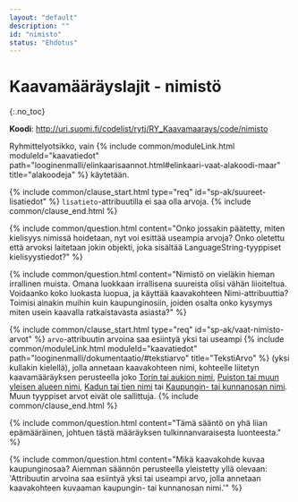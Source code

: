 ```yaml
---
layout: "default"
description: ""
id: "nimisto"
status: "Ehdotus"
---
```

# Kaavamääräyslajit - nimistö
{:.no_toc}

**Koodi**: <http://uri.suomi.fi/codelist/rytj/RY_Kaavamaarays/code/nimisto>

Ryhmittelyotsikko, vain {% include common/moduleLink.html moduleId="kaavatiedot" path="looginenmalli/elinkaarisaannot.html#elinkaari-vaat-alakoodi-maar" title="alakoodeja" %} käytetään.

{% include common/clause_start.html type="req" id="sp-ak/suureet-lisatiedot" %}
```lisatieto```-attribuutilla ei saa olla arvoja.
{% include common/clause_end.html %}

{% include common/question.html content="Onko jossakin päätetty, miten kielisyys nimissä hoidetaan, nyt voi esittää useampia arvoja? Onko oletettu että arvoksi laitetaan jokin objekti, joka sisältää LanguageString-tyyppiset kielisyystiedot?" %}

{% include common/question.html content="Nimistö on vieläkin hieman irrallinen muista. Omana luokkaan irrallisena suureista olisi vähän liioiteltua. Voidaanko koko luokasta luopua, ja käyttää kaavakohteen Nimi-attribuuttia? Toimisi ainakin muihin kuin kaupunginosiin, joiden osalta onko kysymys miten usein kaavalla ratkaistavasta asiasta?" %}

{% include common/clause_start.html type="req" id="sp-ak/vaat-nimisto-arvot" %}
```arvo```-attribuutin arvoina saa esiintyä yksi tai useampi {% include common/moduleLink.html moduleId="kaavatiedot" path="looginenmalli/dokumentaatio/#tekstiarvo" title="TekstiArvo" %} (yksi kullakin kielellä), jolla annetaan kaavakohteen nimi, kohteelle liitetyn kaavamääräyksen perusteella joko [Torin tai aukion nimi](http://uri.suomi.fi/codelist/rytj/RY_Kaavamaarays/code/torinTaiKatuaukionNimi), [Puiston tai muun yleisen alueen nimi](http://uri.suomi.fi/codelist/rytj/RY_Kaavamaarays/code/puistonTaiMuunYleisenAlueenNimi), [Kadun tai tien nimi](http://uri.suomi.fi/codelist/rytj/RY_Kaavamaarays/code/kadunTaiTienNimi) tai [Kaupungin- tai kunnanosan nimi](http://uri.suomi.fi/codelist/rytj/RY_Kaavamaarays/code/kaupunginTaiKunnanosanNimi). Muun tyyppiset arvot eivät ole sallittuja.
{% include common/clause_end.html %}

{% include common/question.html content="Tämä sääntö on yhä liian epämääräinen, johtuen tästä määräyksen tulkinnanvaraisesta luonteesta." %}

{% include common/question.html content="Mikä kaavakohde kuvaa kaupunginosaa? Aiemman säännön perusteella yleistetty yllä olevaan: 'Attribuutin arvoina saa esiintyä yksi tai useampi arvo, jolla annetaan kaavakohteen kuvaaman kaupungin- tai kunnanosan nimi.'" %}

